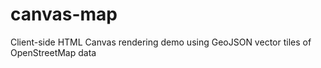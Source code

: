 canvas-map
==========

Client-side HTML Canvas rendering demo using GeoJSON vector tiles of OpenStreetMap data
